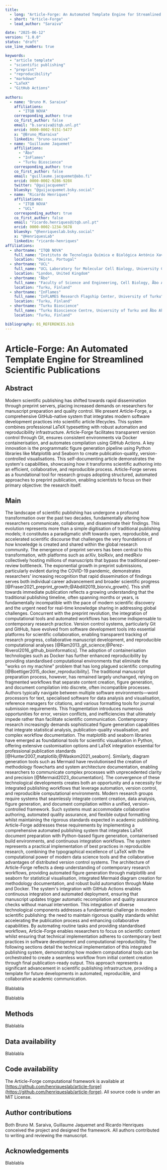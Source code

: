 ```yaml
---
title: 
  - long: "Article-Forge: An Automated Template Engine for Streamlined Scientific Publications"
  - short: "Article-Forge"
  - lead_author: "Saraiva"

date: "2025-06-12"
version: "1.0.0"
status: "draft"
use_line_numbers: true

keywords:
  - "article template"
  - "scientific publishing"
  - "preprint"
  - "reproducibility"
  - "markdown"
  - "LaTeX"
  - "GitHub Actions"
  
authors:
  - name: "Bruno M. Saraiva"
    affiliations:
      - "ITQB NOVA"
    corresponding_author: true
    co_first_author: false
    email: "b.saraiva@itqb.unl.pt"
    orcid: 0000-0002-9151-5477
    x: "@Bruno_MSaraiva"
    linkedin: "bruno-saraiva"
  - name: "Guillaume Jaquemet"
    affiliations:
      - "Åbo"
      - "InFlames"
      - "Turku Bioscience"
    corresponding_author: true
    co_first_author: false
    email: "guillaume.jacquemet@abo.fi"
    orcid: 0000-0002-9286-920X
    twitter: "@guijacquemet"
    bluesky: "@guijacquemet.bsky.social"
  - name: "Ricardo Henriques"
    affiliations:
      - "ITQB NOVA"
      - "UCL"
    corresponding_author: true
    co_first_author: false
    email: "ricardo.henriques@itqb.unl.pt"
    orcid: 0000-0002-1234-5678
    bluesky: "@henriqueslab.bsky.social"
    x: "@HenriquesLab"
    linkedin: "ricardo-henriques"
affiliations:
  - shortname: "ITQB NOVA"
    full_name: "Instituto de Tecnologia Química e Biológica António Xavier, Universidade Nova de Lisboa"
    location: "Oeiras, Portugal"
  - shortname: "UCL"
    full_name: "UCL Laboratory for Molecular Cell Biology, University College London"
    location: "London, United Kingdom"
  - shortname: "Åbo"
    full_name: "Faculty of Science and Engineering, Cell Biology, Åbo Akademi University"
    location: "Turku, Finland"
  - shortname: "InFlames"
    full_name: "InFLAMES Research Flagship Center, University of Turku"
    location: "Turku, Finland"
  - shortname: "Turku Bioscience"
    full_name: "Turku Bioscience Centre, University of Turku and Åbo Akademi University"
    location: "Turku, Finland"

bibliography: 01_REFERENCES.bib
---
```


# Article-Forge: An Automated Template Engine for Streamlined Scientific Publications

## Abstract
Modern scientific publishing has shifted towards rapid dissemination through preprint servers, placing increased demands on researchers for manuscript preparation and quality control. We present Article-Forge, a comprehensive GitHub-native system that integrates modern software development practices into scientific article lifecycles. This system combines professional LaTeX typesetting with robust automation and reproducibility infrastructure. Article-Forge facilitates transparent version control through Git, ensures consistent environments via Docker containerisation, and automates compilation using GitHub Actions. A key innovation is the programmatic figure generation pipeline using Python libraries like Matplotlib and Seaborn to create publication-quality, version-controlled visualisations. This self-documenting article demonstrates the system's capabilities, showcasing how it transforms scientific authoring into an efficient, collaborative, and reproducible process. Article-Forge serves as a foundational tool for research groups adopting structured, automated approaches to preprint publication, enabling scientists to focus on their primary objective: the research itself.

## Main

<!-- Introduction -->
The landscape of scientific publishing has undergone a profound transformation over the past two decades, fundamentally altering how researchers communicate, collaborate, and disseminate their findings. This evolution represents more than a simple digitisation of traditional publishing models; it constitutes a paradigmatic shift towards open, reproducible, and accelerated scientific discourse that challenges the very foundations of how knowledge is created and shared within the global research community.
The emergence of preprint servers has been central to this transformation, with platforms such as arXiv, bioRxiv, and medRxiv collectively hosting millions of manuscripts that bypass the traditional peer-review bottleneck. The exponential growth in preprint submissions, particularly evident during the COVID-19 pandemic, demonstrates researchers' increasing recognition that rapid dissemination of findings serves both individual career advancement and broader scientific progress [@Fraser2021_preprint_growth;@Abdill2019_biorxiv_growth]. This shift towards immediate publication reflects a growing understanding that the traditional publishing timeline, often spanning months or years, is fundamentally incompatible with the pace of modern scientific discovery and the urgent need for real-time knowledge sharing in addressing global challenges.
Concurrent with the preprint revolution, the integration of computational tools and automated workflows has become indispensable to contemporary research practice. Version control systems, particularly Git and GitHub, have evolved from software development tools into essential platforms for scientific collaboration, enabling transparent tracking of research progress, collaborative manuscript development, and reproducible computational analyses [@Ram2013_git_science;@Perez-Riverol2016_github_bioinformatics]. The adoption of containerisation technologies such as Docker has further enhanced reproducibility by providing standardised computational environments that eliminate the "works on my machine" problem that has long plagued scientific computing [@Boettiger2015_docker_reproducibility].
The traditional manuscript preparation process, however, has remained largely unchanged, relying on fragmented workflows that separate content creation, figure generation, and document compilation into discrete, often incompatible processes. Authors typically navigate between multiple software environments—word processors for text, specialised software for data analysis and visualisation, reference managers for citations, and various formatting tools for journal submission requirements. This fragmentation introduces numerous opportunities for error, version conflicts, and inefficiencies that ultimately impede rather than facilitate scientific communication.
Contemporary research increasingly demands sophisticated figure generation capabilities that integrate statistical analysis, publication-quality visualisation, and complex workflow documentation. The matplotlib and seaborn libraries have emerged as foundational tools for scientific visualisation in Python, offering extensive customisation options and LaTeX integration essential for professional publication standards [@Hunter2007_matplotlib;@Waskom2021_seaborn]. Similarly, diagram generation tools such as Mermaid have revolutionised the creation of methodology flowcharts and system architecture documentation, enabling researchers to communicate complex processes with unprecedented clarity and precision [@Mermaid2023_documentation].
The convergence of these technological developments creates both an opportunity and a necessity for integrated publishing workflows that leverage automation, version control, and reproducible computational environments. Modern research groups require systems that seamlessly integrate content creation, data analysis, figure generation, and document compilation within a unified, version-controlled framework. Such systems must accommodate collaborative authoring, automated quality assurance, and flexible output formatting whilst maintaining the rigorous standards expected in academic publishing.
Article-Forge addresses these requirements by implementing a comprehensive automated publishing system that integrates LaTeX document preparation with Python-based figure generation, containerised build environments, and continuous integration workflows. The system represents a practical implementation of best practices in reproducible research, combining the typographical excellence of LaTeX with the computational power of modern data science tools and the collaborative advantages of distributed version control systems.
The architecture of Article-Forge reflects a deep understanding of contemporary research workflows, providing automated figure generation through matplotlib and seaborn for statistical visualisation, integrated Mermaid diagram creation for methodology documentation, and robust build automation through Make and Docker. The system's integration with GitHub Actions enables continuous integration and automated deployment, ensuring that manuscript updates trigger automatic recompilation and quality assurance checks without manual intervention.
This integration of diverse technological components addresses a fundamental challenge in modern scientific publishing: the need to maintain rigorous quality standards whilst accelerating the publication process and enhancing collaborative capabilities. By automating routine tasks and providing standardised workflows, Article-Forge enables researchers to focus on scientific content whilst ensuring that technical implementation adheres to contemporary best practices in software development and computational reproducibility.
The following sections detail the technical implementation of this integrated publishing system, demonstrating how modern computational tools can be orchestrated to create a seamless workflow from initial content creation through final publication-ready output. This approach represents a significant advancement in scientific publishing infrastructure, providing a template for future developments in automated, reproducible, and collaborative academic communication.

<!-- Results -->

Blablabla

<!-- Discussion and conclusions section -->

Blablabla

## Methods
Blablabla

## Data availability

Blablabla

## Code availability

The Article-Forge computational framework is available at [https://github.com/henriqueslab/article-forge](https://github.com/henriqueslab/article-forge). All source code is under an MIT License.

## Author contributions

Both Bruno M. Saraiva, Guillaume Jaquemet and Ricardo Henriques conceived the project and designed the framework. All authors contributed to writing and reviewing the manuscript.

## Acknowledgements

Blablabla